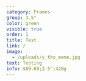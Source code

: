 ```yaml
---
category: Frames
group: 3.5"
color: green
visible: true
order: 1
title: Test
link: /
image:
  - /uploads/y_tho_meme.jpg
text: Testing
info: $69.69;3.5";420g
---
```

